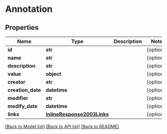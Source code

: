 # Annotation

## Properties
Name | Type | Description | Notes
------------ | ------------- | ------------- | -------------
**id** | **str** |  | [optional] 
**name** | **str** |  | [optional] 
**description** | **str** |  | [optional] 
**value** | **object** |  | [optional] 
**creator** | **str** |  | [optional] 
**creation_date** | **datetime** |  | [optional] 
**modifier** | **str** |  | [optional] 
**modify_date** | **datetime** |  | [optional] 
**links** | [**InlineResponse2003Links**](InlineResponse2003Links.md) |  | [optional] 

[[Back to Model list]](../README.md#documentation-for-models) [[Back to API list]](../README.md#documentation-for-api-endpoints) [[Back to README]](../README.md)


